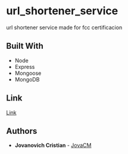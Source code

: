 # url_shortener_service

url shortener service made for fcc certificacion

## Built With

- Node
- Express
- Mongoose
- MongoDB

## Link

[Link](https://cristianjova-url-shortener-service-1.glitch.me)

## Authors

- **Jovanovich Cristian** - [JovaCM](https://github)
